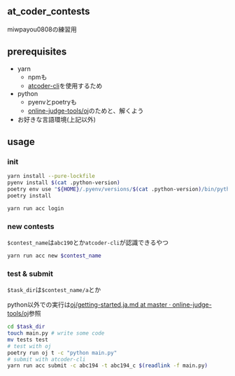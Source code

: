 ## at_coder_contests

miwpayou0808の練習用

## prerequisites

* yarn
    * npmも
    * [atcoder-cli](https://github.com/Tatamo/atcoder-cli)を使用するため
* python
    * pyenvとpoetryも
    * [online-judge-tools/oj](https://github.com/online-judge-tools/oj)のためと、解くよう
* お好きな言語環境(上記以外)

## usage

### init

```sh
yarn install --pure-lockfile
pyenv install $(cat .python-version)
poetry env use "${HOME}/.pyenv/versions/$(cat .python-version)/bin/python"
poetry install

yarn run acc login
```

### new contests

`$contest_name`は`abc190`とか`atcoder-cli`が認識できるやつ

```sh
yarn run acc new $contest_name
```

### test & submit

`$task_dir`は`$contest_name/a`とか

python以外での実行は[oj/getting-started.ja.md at master · online-judge-tools/oj](https://github.com/online-judge-tools/oj/blob/master/docs/getting-started.ja.md)参照

```sh
cd $task_dir
touch main.py # write some code
mv tests test
# test with oj
poetry run oj t -c "python main.py"
# submit with atcoder-cli
yarn run acc submit -c abc194 -t abc194_c $(readlink -f main.py)
```


